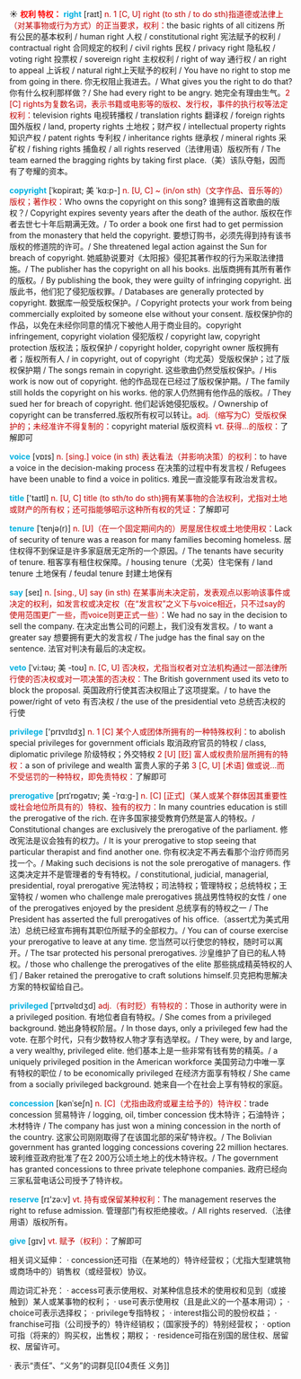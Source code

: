 ☀ <font color="red">**权利 特权：**</font>
<font color="sky blue">**right**</font> [raɪt] 
<font color="#c00000">n. 1 [C, U] right (to sth / to do sth)指道德或法律上（对某事物或行为方式）的正当要求，权利：</font>the basic rights of all citizens 所有公民的基本权利 / human right 人权 / constitutional right 宪法赋予的权利 / contractual right 合同规定的权利 / civil rights 民权 / privacy right 隐私权 / voting right 投票权 / sovereign right 主权权利 / right of way 通行权 / an right to appeal 上诉权 / natural right上天赋予的权利 / You have no right to stop me from going in there. 你无权阻止我进去。/ What gives you the right to do that? 你有什么权利那样做？/ She had every right to be angry. 她完全有理由生气。<font color="#c00000">2 [C] rights为复数名词，表示书籍或电影等的版权、发行权，事件的执行权等法定权利：</font>television rights 电视转播权 / translation rights 翻译权 / foreign rights 国外版权 / land, property rights 土地权；财产权 / intellectual property rights 知识产权 / patent rights 专利权 / inheritance rights 继承权 / mineral rights 采矿权 / fishing rights 捕鱼权 / all rights reserved（法律用语）版权所有 / The team earned the bragging rights by taking first place.（美）该队夺魁，因而有了夸耀的资本。
           
<font color="sky blue">**copyright**</font> [ˈkɒpiraɪt; 美 ˈkɑ:p-]
<font color="#c00000">n. [U, C] ~ (in/on sth)（文字作品、音乐等的）版权；著作权：</font>Who owns the copyright on this song? 谁拥有这首歌曲的版权？/ Copyright expires seventy years after the death of the author. 版权在作者去世七十年后期满无效。/ To order a book one first had to get permission from the monastery that held the copyright. 要想订购书，必须先得到持有该书版权的修道院的许可。/ She threatened legal action against the Sun for breach of copyright. 她威胁说要对《太阳报》侵犯其著作权的行为采取法律措施。/ The publisher has the copyright on all his books. 出版商拥有其所有著作的版权。/ By publishing the book, they were guilty of infringing copyright. 出版此书，他们犯了侵犯版权罪。/ Databases are generally protected by copyright. 数据库一般受版权保护。/ Copyright protects your work from being commercially exploited by someone else without your consent. 版权保护你的作品，以免在未经你同意的情况下被他人用于商业目的。copyright infringement, copyright violation 侵犯版权 / copyright law, copyright protection 版权法；版权保护 / copyright holder, copyright owner 版权拥有者；版权所有人 / in copyright, out of copyright（均尤英）受版权保护；过了版权保护期 / The songs remain in copyright. 这些歌曲仍然受版权保护。/ His work is now out of copyright. 他的作品现在已经过了版权保护期。/ The family still holds the copyright on his works. 他的家人仍然拥有他作品的版权。/ They sued her for breach of copyright. 他们起诉她侵犯版权。/ Ownership of copyright can be transferred.版权所有权可以转让。<font color="#c00000">adj.（缩写为C）受版权保护的；未经准许不得复制的：</font>copyright material 版权资料 <font color="#c00000">vt. 获得…的版权：</font>了解即可

<font color="sky blue">**voice**</font> [vɒɪs] 
<font color="#c00000">n. [sing.] voice (in sth) 表达看法（并影响决策）的权利：</font>to have a voice in the decision-making process 在决策的过程中有发言权 / Refugees have been unable to find a voice in politics. 难民一直没能享有政治发言权。

<font color="sky blue">**title**</font> ['taɪtl] 
<font color="#c00000">n. [U, C] title (to sth/to do sth)拥有某事物的合法权利，尤指对土地或财产的所有权；还可指能够昭示这种所有权的凭证：</font>了解即可
           
<font color="sky blue">**tenure**</font> [ˈtenjə(r)]
<font color="#c00000">n. [U]（在一个固定期间内的）房屋居住权或土地使用权：</font>Lack of security of tenure was a reason for many families becoming homeless. 居住权得不到保证是许多家庭居无定所的一个原因。/ The tenants have security of tenure. 租客享有租住权保障。/ housing tenure（尤英）住宅保有 / land tenure 土地保有 / feudal tenure 封建土地保有

<font color="sky blue">**say**</font> [seɪ] 
<font color="#c00000">n. [sing., U] say (in sth) 在某事尚未决定前，发表观点以影响该事件或决定的权利，如发言权或决定权（在“发言权”之义下与voice相近，只不过say的使用范围更广一些，而voice则更正式一些）：</font>We had no say in the decision to sell the company. 在决定出售公司的问题上，我们没有发言权。/ to want a greater say 想要拥有更大的发言权 / The judge has the final say on the sentence. 法官对判决有最后的决定权。
           
<font color="sky blue">**veto**</font> [ˈvi:təʊ; 美 -toʊ]
<font color="#c00000">n. [C, U] 否决权，尤指当权者对立法机构通过一部法律所行使的否决权或对一项决策的否决权：</font>The British government used its veto to block the proposal. 英国政府行使其否决权阻止了这项提案。/ to have the power/right of veto 有否决权 / the use of the presidential veto 总统否决权的行使

<font color="sky blue">**privilege**</font> ['prɪvɪlɪdӡ] 
<font color="#c00000">n. 1 [C] 某个人或团体所拥有的一种特殊权利：</font>to abolish special privileges for government officials 取消政府官员的特权 / class, diplomatic privilege 阶级特权；外交特权 <font color="#c00000">2 [U] [贬] 富人或权贵阶层所拥有的特权：</font>a son of privilege and wealth 富贵人家的子弟 <font color="#c00000">3 [C, U] [术语] 做或说…而不受惩罚的一种特权，即免责特权：</font>了解即可
           
<font color="sky blue">**prerogative**</font> [prɪˈrɒgətɪv; 美 -ˈrɑ:g-]
<font color="#c00000">n. [C] [正式]（某人或某个群体因其重要性或社会地位所具有的）特权、独有的权力：</font>In many countries education is still the prerogative of the rich. 在许多国家接受教育仍然是富人的特权。/ Constitutional changes are exclusively the prerogative of the parliament. 修改宪法是议会独有的权力。/ It is your prerogative to stop seeing that particular therapist and find another one. 你有权决定不再去看那个治疗师而另找一个。/ Making such decisions is not the sole prerogative of managers. 作这类决定并不是管理者的专有特权。/ constitutional, judicial, managerial, presidential, royal prerogative 宪法特权；司法特权；管理特权；总统特权；王室特权 / women who challenge male prerogatives 挑战男性特权的女性 / one of the prerogatives enjoyed by the president 总统享有的特权之一 / The President has asserted the full prerogatives of his office.（assert尤为美式用法）总统已经宣布拥有其职位所赋予的全部权力。/ You can of course exercise your prerogative to leave at any time. 您当然可以行使您的特权，随时可以离开。/ The tsar protected his personal prerogatives. 沙皇维护了自已的私人特权。/ those who challenge the prerogatives of the elite 那些挑成精英特权的人们 / Baker retained the prerogative to craft solutions himself.贝克把构思解决方案的特权留给自己。
           
<font color="sky blue">**privileged**</font> [ˈprɪvəlɪdʒd]
<font color="#c00000">adj.（有时贬）有特权的：</font>Those in authority were in a privileged position. 有地位者自有特权。/ She comes from a privileged background. 她出身特权阶层。/ In those days, only a privileged few had the vote. 在那个时代，只有少数特权人物才享有选举权。/ They were, by and large, a very wealthy, privileged elite. 他们基本上是一些非常有钱有势的精英。/ a uniquely privileged position in the American workforce 美国劳动力中唯一享有特权的职位 / to be economically privileged 在经济方面享有特权 / She came from a socially privileged background. 她来自—个在社会上享有特权的家庭。
           
<font color="sky blue">**concession**</font> [kənˈseʃn]
<font color="#c00000">n. [C]（尤指由政府或雇主给予的）特许权：</font>trade concession 贸易特许 / logging, oil, timber concession 伐木特许；石油特许；木材特许 / The company has just won a mining concession in the north of the country. 这家公司刚刚取得了在该国北部的采矿特许权。/ The Bolivian government has granted logging concessions covering 22 million hectares. 玻利维亚政府批准了在2 200万公顷土地上的伐木特许权。/ The government has granted concessions to three private telephone companies. 政府已经向三家私营电话公司授予了特许权。

<font color="sky blue">**reserve**</font> [rɪ'zə:v] 
<font color="#c00000">vt. 持有或保留某种权利：</font>The management reserves the right to refuse admission. 管理部门有权拒绝接收。/ All rights reserved.（法律用语）版权所有。

<font color="sky blue">**give**</font> [ɡɪv] 
<font color="#c00000">vt. 赋予（权利）：</font>了解即可

相关词义延伸：
· concession还可指（在某地的）特许经营权；（尤指大型建筑物或商场中的）销售权（或经营权）协议。

周边词汇补充：
· access可表示使用权、对某种信息技术的使用权和见到（或接触到）某人或某事物的权利；
· use可表示使用权（且是此义的一个基本用词）；
· choice可表示选择权；
· privilege专指特权；
· interest指公司的股份权益；
· franchise可指（公司授予的）特许经销权；（国家授予的）特别经营权；
· option可指（将来的）购买权，出售权；期权；
· residence可指在别国的居住权、居留权、居留许可。

· 表示“责任”、“义务”的词群见[[04责任 义务]]

